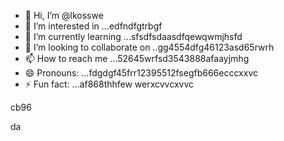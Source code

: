- 👋 Hi, I’m @lkosswe
- 👀 I’m interested in ...edfndfgtrbgf
- 🌱 I’m currently learning ...sfsdfsdaasdfqewqwmjhsfd
- 💞️ I’m looking to collaborate on ..gg4554dfg46123asd65rwrh
- 📫 How to reach me ...52645wrfsd3543888afaayjmhg
- 😄 Pronouns: ...fdgdgf45frr12395512fsegfb666ecccxxvc
- ⚡ Fun fact: ...af868thhfew
werxcvvcxvvc
<!---53gferdqxs
lkosswe/lkosswe is a ✨ special ✨ repository because its `README.md` (this file) appears on your GitHub profile.
You can click the Preview link to take a look at your changes.62632
--->cb96
da
